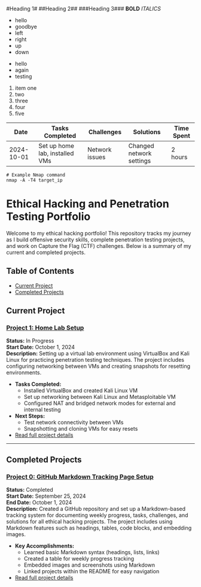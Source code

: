 #Heading 1#
##Heading 2##
###Heading 3###
**BOLD**
*ITALICS*
- hello
- goodbye
- left
- right
- up
- down
* hello
* again
* testing
1. item one
2. two
3. three
4. four
5. five


| Date       | Tasks Completed               | Challenges      | Solutions          | Time Spent |
|------------|-------------------------------|-----------------|--------------------|------------|
| 2024-10-01 | Set up home lab, installed VMs | Network issues  | Changed network settings | 2 hours    |


```
# Example Nmap command
nmap -A -T4 target_ip
```

# Ethical Hacking and Penetration Testing Portfolio

Welcome to my ethical hacking portfolio! This repository tracks my journey as I build offensive security skills, complete penetration testing projects, and work on Capture the Flag (CTF) challenges. Below is a summary of my current and completed projects.

## Table of Contents
- [Current Project](#current-project)
- [Completed Projects](#completed-projects)

## Current Project
### [Project 1: Home Lab Setup](./project1-home-lab-setup.md)
**Status:** In Progress  
**Start Date:** October 1, 2024  
**Description:** Setting up a virtual lab environment using VirtualBox and Kali Linux for practicing penetration testing techniques. The project includes configuring networking between VMs and creating snapshots for resetting environments.

- **Tasks Completed:**  
  - Installed VirtualBox and created Kali Linux VM  
  - Set up networking between Kali Linux and Metasploitable VM  
  - Configured NAT and bridged network modes for external and internal testing  
- **Next Steps:**  
  - Test network connectivity between VMs  
  - Snapshotting and cloning VMs for easy resets  
- [Read full project details](./project1-home-lab-setup.md)

---

## Completed Projects
### [Project 0: GitHub Markdown Tracking Page Setup](./project0-github-markdown-setup.md)
**Status:** Completed  
**Start Date:** September 25, 2024  
**End Date:** October 1, 2024  
**Description:** Created a GitHub repository and set up a Markdown-based tracking system for documenting weekly progress, tasks, challenges, and solutions for all ethical hacking projects. The project includes using Markdown features such as headings, tables, code blocks, and embedding images.
  
- **Key Accomplishments:**
  - Learned basic Markdown syntax (headings, lists, links)
  - Created a table for weekly progress tracking
  - Embedded images and screenshots using Markdown
  - Linked projects within the README for easy navigation
- [Read full project details](./project0-github-markdown-setup.md)
